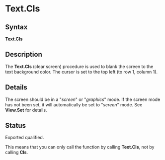 
# Text.Cls

## Syntax
**Text.Cls**

## Description
The **Text.Cls** (clear screen) procedure is used to blank the screen to the text background color. The cursor is set to the top left (to row 1, column 1).


## Details
The screen should be in a "_screen_" or "_graphics_" mode. If the screen mode has not been set, it will automatically be set to "_screen_" mode. See **View.Set** for details.


## Status
Exported qualified.

This means that you can only call the function by calling **Text.Cls**, not by calling **Cls**.

